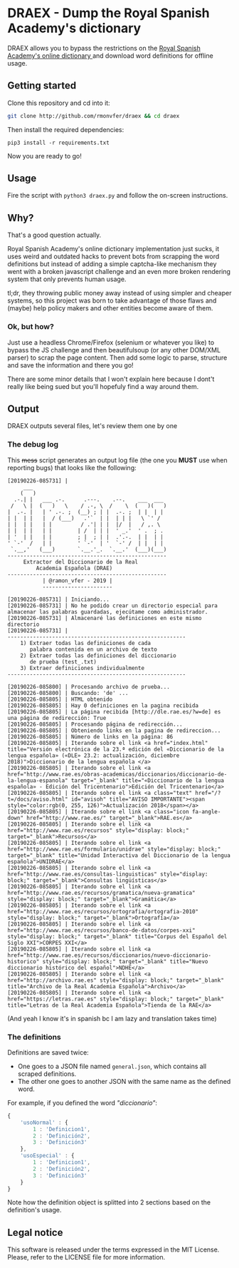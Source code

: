 # DRAEX - Dump the Royal Spanish Academy's dictionary

DRAEX allows you to bypass the restrictions on the [ Royal Spanish Academy's online dictionary ](http://dle.rae.es/) 
and download word definitions for offline usage.

## Getting started

Clone this repository and cd into it:

```bash
git clone http://github.com/rmonvfer/draex && cd draex
```

Then install the required dependencies:

```shell
pip3 install -r requirements.txt
```

Now you are ready to go!

## Usage

Fire the script with `python3 draex.py` and follow the on-screen instructions.

## Why?

That's a good question actually.

Royal Spanish Academy's online dictionary implementation just sucks, it uses weird and outdated hacks to prevent bots from scrapping the word definitions but instead of adding a simple captcha-like mechanism they went with a broken javascript challenge and an even more broken rendering system that only prevents human usage.

tl;dr, they throwing public money away instead of using simpler and cheaper systems, so this project was born to take advantage of those flaws and (maybe) help policy makers and other entities become aware of them.

### Ok, but how?

Just use a headless Chrome/Firefox (selenium or whatever you like) to bypass the JS challenge and then beautifulsoup (or any other DOM/XML parser) to scrap the page content. Then add some logic to parse, structure and save the information and there you go!

There are some minor details that I won't explain here because I dont't really like being sued but you'll hopefuly find a way around them.


## Output

DRAEX outputs several files, let's review them one by one

### The debug log

This ~~mess~~ script generates an output log file (the one you **MUST** use when reporting bugs) that looks like the following:

```
[20190226-085731] | 
     ___                                           
    (   )                                          
  .-.| |   ___ .-.      .---.    .--.    ___  ___  
 /   \ |  (   )   \    / .-, \  /    \  (   )(   ) 
|  .-. |   | ' .-. ;  (__) ; | |  .-. ;  | |  | |  
| |  | |   |  / (___)   .'`  | |  | | |   \ `' /   
| |  | |   | |         / .'| | |  |/  |   / ,. \   
| |  | |   | |        | /  | | |  ' _.'  ' .  ; .  
| '  | |   | |        ; |  ; | |  .'.-.  | |  | |  
' `-'  /   | |        ' `-'  | '  `-' /  | |  | |  
 `.__,'   (___)       `.__.'_.  `.__.'  (___)(___) 
--------------------------------------------------
     Extractor del Diccionario de la Real 
         Academia Española (DRAE)
--------------------------------------------------
           | @ramon_vfer - 2019 |
           ----------------------
    
[20190226-085731] | Iniciando...
[20190226-085731] | No he podido crear un directorio especial para almacenar las palabras guardadas, ejecútame como administrador.
[20190226-085731] | Almacenaré las definiciones en este mismo directorio
[20190226-085731] | 
--------------------------------------------------------
    1) Extraer todas las definiciones de cada
       palabra contenida en un archivo de texto
    2) Extraer todas las definiciones del diccionario
       de prueba (test_.txt)
    3) Extraer definiciones individualmente
--------------------------------------------------------
    
[20190226-085800] | Procesando archivo de prueba...
[20190226-085800] | Buscando: 'de' ...
[20190226-085805] | HTML obtenido
[20190226-085805] | Hay 0 definiciones en la pagina recibida
[20190226-085805] | La página recibida [http://dle.rae.es/?w=de] es una página de redirección: True
[20190226-085805] | Procesando página de redirección...
[20190226-085805] | Obteniendo links en la pagina de redireccion...
[20190226-085805] | Número de links en la página: 86
[20190226-085805] | Iterando sobre el link <a href="index.html" title="Versión electrónica de la 23.ª edición del «Diccionario de la lengua española» («DLE» 23.2: actualización, diciembre 2018)">Diccionario de la lengua española </a>
[20190226-085805] | Iterando sobre el link <a href="http://www.rae.es/obras-academicas/diccionarios/diccionario-de-la-lengua-espanola" target="_blank" title="«Diccionario de la lengua española» - Edición del Tricentenario">Edición del Tricentenario</a>
[20190226-085805] | Iterando sobre el link <a class="text" href="/?t=/docs/aviso.html" id="avisoh" title="AVISO IMPORTANTE"><span style="color:rgb(0, 255, 126)">Actualización 2018</span></a>
[20190226-085805] | Iterando sobre el link <a class="icon fa-angle-down" href="http://www.rae.es/" target="_blank">RAE.es</a>
[20190226-085805] | Iterando sobre el link <a href="http://www.rae.es/recursos" style="display: block;" target="_blank">Recursos</a>
[20190226-085805] | Iterando sobre el link <a href="http://www.rae.es/formulario/unidrae" style="display: block;" target="_blank" title="Unidad Interactiva del Diccionario de la lengua española">UNIDRAE</a>
[20190226-085805] | Iterando sobre el link <a href="http://www.rae.es/consultas-linguisticas" style="display: block;" target="_blank">Consultas lingüísticas</a>
[20190226-085805] | Iterando sobre el link <a href="http://www.rae.es/recursos/gramatica/nueva-gramatica" style="display: block;" target="_blank">Gramática</a>
[20190226-085805] | Iterando sobre el link <a href="http://www.rae.es/recursos/ortografia/ortografia-2010" style="display: block;" target="_blank">Ortografía</a>
[20190226-085805] | Iterando sobre el link <a href="http://www.rae.es/recursos/banco-de-datos/corpes-xxi" style="display: block;" target="_blank" title="Corpus del Español del Siglo XXI">CORPES XXI</a>
[20190226-085805] | Iterando sobre el link <a href="http://www.rae.es/recursos/diccionarios/nuevo-diccionario-historico" style="display: block;" target="_blank" title="Nuevo diccionario histórico del español">NDHE</a>
[20190226-085805] | Iterando sobre el link <a href="http://archivo.rae.es" style="display: block;" target="_blank" title="Archivo de la Real Academia Española">Archivo</a>
[20190226-085805] | Iterando sobre el link <a href="https://letras.rae.es" style="display: block;" target="_blank" title="Letras de la Real Academia Española">Tienda de la RAE</a>
```

(And yeah I know it's in spanish bc I am lazy and translation takes time)

### The definitions

Definitions are saved twice:
 - One goes to a JSON file named `general.json`, which contains all scraped definitions.
 - The other one goes to another JSON with the same name as the defined word.


For example, if you defined the word _"diccionario"_:

```javascript
{
    'usoNormal' : {
        1 : 'Definicion1',
        2 : 'Definición2',
        3 : 'Definición3'
    },
    'usoEspecial' : {
        1 : 'Definicion1',
        2 : 'Definición2',
        3 : 'Definición3'
    }
}
```

Note how the definition object is splitted into 2 sections based on the definition's usage.

## Legal notice
This software is released under the terms expressed in the MIT License. Please, refer to the LICENSE file for more information.
